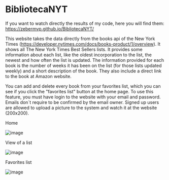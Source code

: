 # BibliotecaNYT

If you want to watch directly the results of my code, here you will find them: https://zebermvp.github.io/BibliotecaNYT/

This website takes the data directly from the books api of the New York Times (https://developer.nytimes.com/docs/books-product/1/overview). It shows all The New York Times Best Sellers lists. It provides some information about each list, like the oldest incorporation to the list, the newest and how often the list is updated. The information provided for each book is the number of weeks it has been on the list (for those lists updated weekly) and a short description of the book. They also include a direct link to the book at Amazon website. 

You can add and delete every book from your favorites list, which you can see if you click the "favorites list" button at the home page. To use this feature, you must have login to the website with your email and password. Emails don´t require to be confirmed by the email owner. Signed up users are allowed to upload a picture to the system and watch it at the website (200x200).


Home

![image](https://user-images.githubusercontent.com/106594858/212470929-b61e02e8-c743-46cd-8be2-210f5cd1243c.png)

View of a list

![image](https://user-images.githubusercontent.com/106594858/212470968-4f852544-c11d-4d2a-9eaa-f538c68b27b9.png)

Favorites list 

![image](https://user-images.githubusercontent.com/106594858/212471026-bf3dd30f-1bd0-4acd-a1c7-6a0d82ffa5bd.png)

